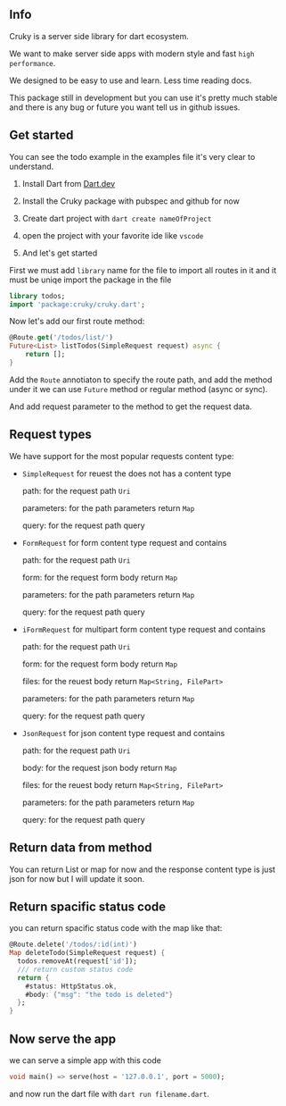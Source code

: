 ## Info

Cruky is a server side library for dart ecosystem.

We want to make server side apps with modern style and fast `high performance`.

We designed to be easy to use and learn. Less time reading docs.

This package still in development but you can use it's pretty much stable and there is any bug or future you want tell us in github issues.

## Get started

You can see the todo example in the examples file it's very clear to understand.

1. Install Dart from [Dart.dev](https://dart.dev/)

2. Install the Cruky package with pubspec and github for now

3. Create dart project with  `dart create nameOfProject`

4. open the project with your favorite ide like  `vscode`

5. And let's get started

First we must add `library` name for the file to import all routes in it and it must be uniqe import the package in the file

```dart
library todos;
import 'package:cruky/cruky.dart';
```

Now let's add our first route method:

```dart
@Route.get('/todos/list/')
Future<List> listTodos(SimpleRequest request) async {
    return [];
}
```

Add the `Route` annotiaton to specify the route path, and add the method under it we can use  `Future` method or regular method (async or sync).

And add request parameter to the method to get the request data.

## Request types

We have support for the most popular requests content type:

- `SimpleRequest` for reuest the does not has a content type
  
  path: for the request path `Uri`
  
  parameters: for the path parameters return `Map`
  
  query: for the request path query

- `FormRequest` for form content type request and contains 
  
  path: for the request path `Uri`
  
  form: for the request form body return `Map`
  
  parameters: for the path parameters return  `Map`
  
  query: for the request path query 

- `iFormRequest` for multipart form content type request and contains
  
  path: for the request path `Uri`
  
  form: for the request form body return `Map`
  
  files: for the reuest body return `Map<String, FilePart>`
  
  parameters: for the path parameters return `Map`
  
  query: for the request path query

- `JsonRequest` for json content type request and contains
  
  path: for the request path `Uri`
  
  body: for the request json body return `Map`
  
  files: for the reuest body return `Map<String, FilePart>`
  
  parameters: for the path parameters return `Map`
  
  query: for the request path query

## Return data from method

You can return List or map for now and the response content type is just json for now but I will update it soon.



## Return spacific status code

you can return spacific status code with the map like that:

```dart
@Route.delete('/todos/:id(int)')
Map deleteTodo(SimpleRequest request) {
  todos.removeAt(request['id']);
  /// return custom status code
  return {
    #status: HttpStatus.ok,
    #body: {"msg": "the todo is deleted"}
  };
}
```

## Now serve the app

we can serve a simple app with this code

```dart
void main() => serve(host = '127.0.0.1', port = 5000);
```

and now run the dart file with `dart run filename.dart`.